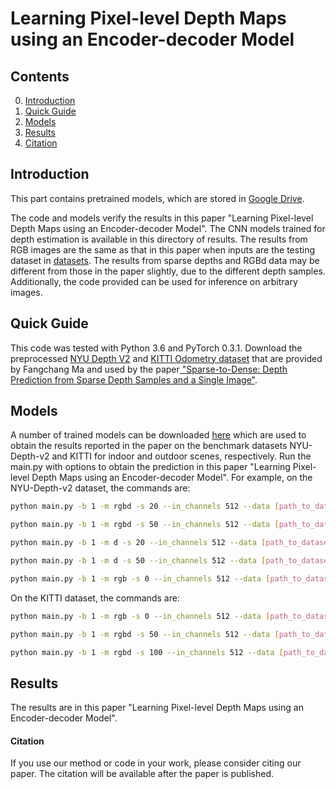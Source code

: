 # Learning Pixel-level Depth Maps using an Encoder-decoder Model

## Contents
0. [Introduction](#introduction)
0. [Quick Guide](#quick-guide)
0. [Models](#models)
0. [Results](#results)
0. [Citation](#citation)

## Introduction

This part contains pretrained models, which are stored in <a href="https://drive.google.com/file/d/1heAXjHVK0yQ4oKyR0qIyY4sRfSA_CapN/view?usp=sharing">Google Drive</a>.


The code and models verify the results in this paper "Learning Pixel-level Depth Maps using an Encoder-decoder Model".
The CNN models trained for depth estimation is available in this directory of results. The results from RGB images are the same as that in this paper when inputs are  the testing dataset in <a href="http://datasets.lids.mit.edu/sparse-to-dense/data/nyudepthv2.tar.gz">datasets</a>. The results from sparse depths and  RGBd data may be different from those in the paper slightly, due to the different depth samples. Additionally, the code provided can be used for inference on arbitrary images.

## Quick Guide
This code was tested with Python 3.6 and PyTorch 0.3.1.
Download the preprocessed <a href="http://datasets.lids.mit.edu/sparse-to-dense/data/nyudepthv2.tar.gz">NYU Depth V2</a> and <a href="http://datasets.lids.mit.edu/sparse-to-dense/data/kitti.tar.gz">KITTI Odometry dataset</a> that are provided by Fangchang Ma and used by the paper<a href="https://github.com/fangchangma/sparse-to-dense.pytorch"> "Sparse-to-Dense: Depth Prediction from Sparse Depth Samples and a Single Image"</a>.

## Models
A number of trained models can be downloaded <a href="https://drive.google.com/file/d/1heAXjHVK0yQ4oKyR0qIyY4sRfSA_CapN/view?usp=sharing">here</a> which are used to obtain the results reported in the paper on the benchmark datasets NYU-Depth-v2 and KITTI for indoor and outdoor scenes, respectively. 
Run the main.py with options to obtain the prediction in this paper "Learning Pixel-level Depth Maps using an Encoder-decoder Model". For example, on the NYU-Depth-v2 dataset, the commands are:
```bash
python main.py -b 1 -m rgbd -s 20 --in_channels 512 --data [path_to_dataset] --epochs 30 --optimizer sgd --activation relu --dataset nyudepth --lr 0.01 --evaluate > log-rgbd-20-nyudepth-time.txt

python main.py -b 1 -m rgbd -s 50 --in_channels 512 --data [path_to_dataset] --epochs 30 --optimizer sgd --activation relu --dataset nyudepth --lr 0.01 --evaluate > log-rgbd-50-nyudepth-time.txt

python main.py -b 1 -m d -s 20 --in_channels 512 --data [path_to_dataset] --epochs 30 --optimizer sgd --activation relu --dataset nyudepth --lr 0.01 --evaluate > log-d-20-nyudepth-time.txt

python main.py -b 1 -m d -s 50 --in_channels 512 --data [path_to_dataset] --epochs 30 --optimizer sgd --activation relu --dataset nyudepth --lr 0.01 --evaluate > log-d-50-nyudepth-time.txt

python main.py -b 1 -m rgb -s 0 --in_channels 512 --data [path_to_dataset] --epochs 30 --optimizer sgd --activation relu --dataset nyudepth --lr 0.01 --evaluate > log-rgb-0-nyudepth-time.txt
```
On the KITTI dataset, the commands are:
```bash
python main.py -b 1 -m rgb -s 0 --in_channels 512 --data [path_to_dataset] --epochs 30 --optimizer sgd --activation relu --dataset kitti --lr 0.01 --evaluate > log-rgb-0-kitti-time.txt

python main.py -b 1 -m rgbd -s 50 --in_channels 512 --data [path_to_dataset] --epochs 30 --optimizer sgd --activation relu --dataset kitti --lr 0.01 --evaluate > log-rgbd-50-kitti-time.txt

python main.py -b 1 -m rgbd -s 100 --in_channels 512 --data [path_to_dataset] --epochs 30 --optimizer sgd --activation relu --dataset kitti --lr 0.01 --evaluate > log-rgbd-100-kitti-time.txt
```
## Results
The results are in this paper  "Learning Pixel-level Depth Maps using an Encoder-decoder Model". 
 
#### Citation
If you use our method or code in your work, please consider citing our paper.
The citation will be available after the paper is published.
